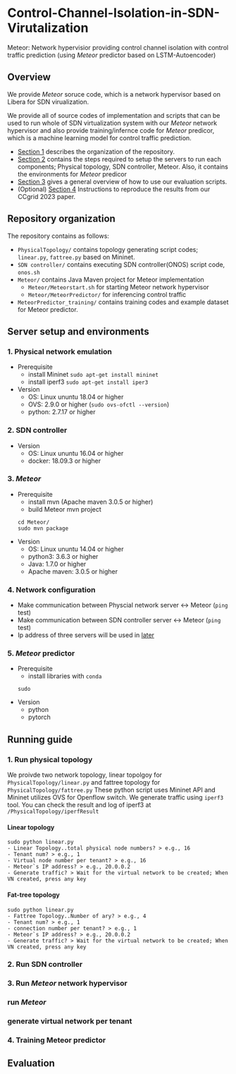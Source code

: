 # Control-Channel-Isolation-in-SDN-Virutalization
Meteor: Network hypervisior providing control channel isolation with control traffic prediction (using *Meteor* predictor based on LSTM-Autoencoder)

## Overview

We provide *Meteor* soruce code, which is a network hypervisor based on Libera for SDN virualization. 

We provide all of source codes of implementation and scripts that can be used to run whole of SDN virtualization system with our *Meteor* network hypervisor and also provide training/infernce code for *Meteor* predicor, which is a machine learning model for control traffic prediction. 
* [Section 1](#Repository-organization) describes the organization of the repository. 
* [Section 2](#Server-setup-and-environments) contains the steps required to setup the servers to run each components; Physical topology, SDN controller, Meteor. Also, it contains the environments for *Meteor* predicor  
* [Section 3](#Running-guide) gives a general overview of how to use our evaluation scripts. 
* (Optional) [Section 4](#Evaluation) Instructions to reproduce the results from our CCgrid 2023 paper.

## Repository organization 

The repository contains as follows:

* `PhysicalTopology/` contains topology generating script codes; `linear.py`, `fattree.py` based on Mininet.
* `SDN controller/` contains executing SDN controller(ONOS) script code, `onos.sh`
* `Meteor/` contains Java Maven project for Meteor implementation 
   * `Meteor/Meteorstart.sh` for starting Meteor network hypervisor
   * `Meteor/MeteorPredictor/` for inferencing control traffic
* `MeteorPredictor_training/` contains training codes and example dataset for Meteor predictor.    


## Server setup and environments
### 1. Physical network emulation
* Prerequisite
  * install Mininet
    `sudo apt-get install mininet`
  * install iperf3
    `sudo apt-get install iper3`
* Version 
  * OS: Linux ununtu 18.04 or higher 
  * OVS: 2.9.0 or higher (`sudo ovs-ofctl --version`)
  * python: 2.7.17 or higher
  
### 2. SDN controller
* Version
  * OS: Linux ununtu 16.04 or higher
  * docker: 18.09.3 or higher
  
### 3. *Meteor*
* Prerequisite
  * install mvn (Apache maven 3.0.5 or higher)
  * build Meteor mvn project 
  ```
  cd Meteor/
  sudo mvn package
  ```
* Version
  * OS: Linux ununtu 14.04 or higher 
  * python3: 3.6.3 or higher 
  * Java: 1.7.0 or higher
  * Apache maven: 3.0.5 or higher 
  
### 4. Network configuration
* Make communication between Physcial network server <-> Meteor (`ping` test)
* Make communication between SDN controller server <-> Meteor (`ping ` test)
* Ip address of three servers will be used in [later](#Running-guide)

### 5. *Meteor* predictor
* Prerequisite
  * install libraries with `conda`
  ```
  sudo 
  ```
* Version 
  * python
  * pytorch

## Running guide

### 1. Run physical topology
We proivde two network topology, linear topolgoy for `PhysicalTopology/linear.py` and fattree topology for `PhysicalTopology/fattree.py`
These python script uses Mininet API and Mininet utilizes OVS for Openflow switch. We generate traffic using `iperf3` tool. You can check the result and log of iperf3 at `/PhysicalTopology/iperfResult`

#### Linear topology
```
sudo python linear.py
- Linear Topology..total physical node numbers? > e.g., 16 
- Tenant num? > e.g., 1
- Virtual node number per tenant? > e.g., 16
- Meteor`s IP address? > e.g., 20.0.0.2
- Generate traffic? > Wait for the virtual network to be created; When VN created, press any key
```
#### Fat-tree topology
```
sudo python linear.py
- Fattree Topology..Number of ary? > e.g., 4
- Tenant num? > e.g., 1
- connection number per tenant? > e.g., 1
- Meteor`s IP address? > e.g., 20.0.0.2
- Generate traffic? > Wait for the virtual network to be created; When VN created, press any key
```

### 2. Run SDN controller

### 3. Run *Meteor* network hypervisor
### run *Meteor*
### generate virtual network per tenant

### 4. Training Meteor predictor

## Evaluation


